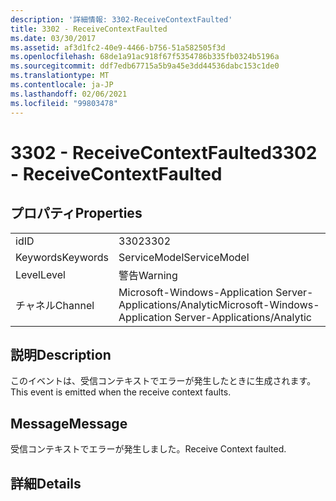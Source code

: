 ```yaml
---
description: '詳細情報: 3302-ReceiveContextFaulted'
title: 3302 - ReceiveContextFaulted
ms.date: 03/30/2017
ms.assetid: af3d1fc2-40e9-4466-b756-51a582505f3d
ms.openlocfilehash: 68de1a91ac918f67f5354786b335fb0324b5196a
ms.sourcegitcommit: ddf7edb67715a5b9a45e3dd44536dabc153c1de0
ms.translationtype: MT
ms.contentlocale: ja-JP
ms.lasthandoff: 02/06/2021
ms.locfileid: "99803478"
---
```

# <a name="3302---receivecontextfaulted"></a><span data-ttu-id="b9cd0-103">3302 - ReceiveContextFaulted</span><span class="sxs-lookup"><span data-stu-id="b9cd0-103">3302 - ReceiveContextFaulted</span></span>

## <a name="properties"></a><span data-ttu-id="b9cd0-104">プロパティ</span><span class="sxs-lookup"><span data-stu-id="b9cd0-104">Properties</span></span>  
  
|||  
|-|-|  
|<span data-ttu-id="b9cd0-105">id</span><span class="sxs-lookup"><span data-stu-id="b9cd0-105">ID</span></span>|<span data-ttu-id="b9cd0-106">3302</span><span class="sxs-lookup"><span data-stu-id="b9cd0-106">3302</span></span>|  
|<span data-ttu-id="b9cd0-107">Keywords</span><span class="sxs-lookup"><span data-stu-id="b9cd0-107">Keywords</span></span>|<span data-ttu-id="b9cd0-108">ServiceModel</span><span class="sxs-lookup"><span data-stu-id="b9cd0-108">ServiceModel</span></span>|  
|<span data-ttu-id="b9cd0-109">Level</span><span class="sxs-lookup"><span data-stu-id="b9cd0-109">Level</span></span>|<span data-ttu-id="b9cd0-110">警告</span><span class="sxs-lookup"><span data-stu-id="b9cd0-110">Warning</span></span>|  
|<span data-ttu-id="b9cd0-111">チャネル</span><span class="sxs-lookup"><span data-stu-id="b9cd0-111">Channel</span></span>|<span data-ttu-id="b9cd0-112">Microsoft-Windows-Application Server-Applications/Analytic</span><span class="sxs-lookup"><span data-stu-id="b9cd0-112">Microsoft-Windows-Application Server-Applications/Analytic</span></span>|  
  
## <a name="description"></a><span data-ttu-id="b9cd0-113">説明</span><span class="sxs-lookup"><span data-stu-id="b9cd0-113">Description</span></span>  

 <span data-ttu-id="b9cd0-114">このイベントは、受信コンテキストでエラーが発生したときに生成されます。</span><span class="sxs-lookup"><span data-stu-id="b9cd0-114">This event is emitted when the receive context faults.</span></span>  
  
## <a name="message"></a><span data-ttu-id="b9cd0-115">Message</span><span class="sxs-lookup"><span data-stu-id="b9cd0-115">Message</span></span>  

 <span data-ttu-id="b9cd0-116">受信コンテキストでエラーが発生しました。</span><span class="sxs-lookup"><span data-stu-id="b9cd0-116">Receive Context faulted.</span></span>  
  
## <a name="details"></a><span data-ttu-id="b9cd0-117">詳細</span><span class="sxs-lookup"><span data-stu-id="b9cd0-117">Details</span></span>
